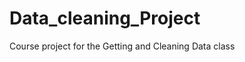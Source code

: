 Data_cleaning_Project
=====================

Course project for the Getting and Cleaning Data class

